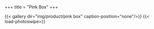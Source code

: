 +++
title = "Pink Box"
+++

{{< gallery dir="img/product/pink box" caption-position="none"/>}} {{< load-photoswipe>}}